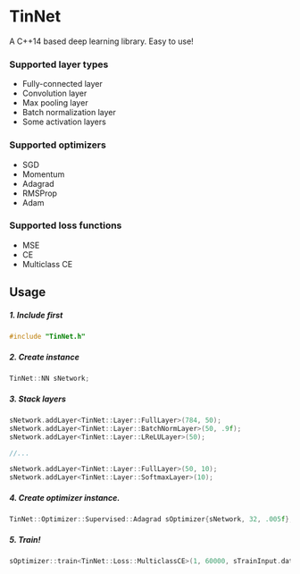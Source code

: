 # TinNet
A C++14 based deep learning library. Easy to use!

### Supported layer types
* Fully-connected layer
* Convolution layer
* Max pooling layer
* Batch normalization layer
* Some activation layers

### Supported optimizers
* SGD
* Momentum
* Adagrad
* RMSProp
* Adam

### Supported loss functions
* MSE
* CE
* Multiclass CE

## Usage
##### 1. Include first
```cpp
#include "TinNet.h"
```

##### 2. Create instance
```cpp
TinNet::NN sNetwork;
```

##### 3. Stack layers
```cpp
sNetwork.addLayer<TinNet::Layer::FullLayer>(784, 50);
sNetwork.addLayer<TinNet::Layer::BatchNormLayer>(50, .9f);
sNetwork.addLayer<TinNet::Layer::LReLULayer>(50);

//...

sNetwork.addLayer<TinNet::Layer::FullLayer>(50, 10);
sNetwork.addLayer<TinNet::Layer::SoftmaxLayer>(10);
```

##### 4. Create optimizer instance.
```cpp
TinNet::Optimizer::Supervised::Adagrad sOptimizer{sNetwork, 32, .005f};  //Reference of a NN instance, batch size, learning late.
```

##### 5. Train!
```cpp
sOptimizer::train<TinNet::Loss::MulticlassCE>(1, 60000, sTrainInput.data(), sTrainOutput.data());  //Epoch count, training set size, pointer of input vector, pointer of desired output vector.
```
